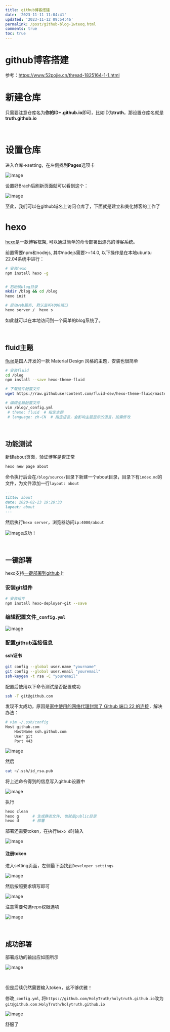 ```yaml
---
title: github博客搭建
date: '2023-11-11 11:04:41'
updated: '2023-11-12 09:54:46'
permalink: /post/github-blog-1wteoq.html
comments: true
toc: true
---
```


# github博客搭建

参考：https://www.52pojie.cn/thread-1825164-1-1.html

# 新建仓库

只需要注意仓库名为<span style="font-weight: bold;" data-type="strong">你的ID+.github.io</span>即可，比如ID为<span style="font-weight: bold;" data-type="strong">truth</span>，那设置仓库名就是<span style="font-weight: bold;" data-type="strong">truth.github.io</span>

‍

# 设置仓库

进入仓库->setting，在左侧找到<span style="font-weight: bold;" data-type="strong">Pages</span>选项卡

​![image](http://127.0.0.1:6806/assets/image-20231111122046-hgk3tnf.png)​

设置好Brach后刷新页面就可以看到这个：

​![image](http://127.0.0.1:6806/assets/image-20231111122600-7kit2k3.png)​

至此，我们可以在github域名上访问仓库了，下面就是建立和美化博客的工作了

# hexo

[hexo]([https://hexo.io/zh-cn/](https://hexo.io/zh-cn/))是一款博客框架, 可以通过简单的命令部署出漂亮的博客系统。

前置需要npm和nodejs, 其中nodejs需要>=14.0, 以下操作是在本地ubuntu 22.04系统中进行：

```sh
# 安装hexo
npm install hexo -g


# 初始换blog目录
mkdir /blog && cd /blog
hexo init

# 启动web服务, 默认监听4000端口
hexo server /  hexo s

```

如此就可以在本地访问到一个简单的blog系统了。

‍

## fluid主题

[fluid](https://github.com/fluid-dev/hexo-theme-fluid)是国人开发的一款 Material Design 风格的主题，安装也很简单

```sh
# 安装fluid
cd /blog
npm install --save hexo-theme-fluid

# 下载插件配置文件
wget https://raw.githubusercontent.com/fluid-dev/hexo-theme-fluid/master/_config.yml -O /blog/_config.fluid.yml

# 编辑全局配置文件
vim /blog/_config.yml
 # theme: fluid  # 指定主题
 # language: zh-CN  # 指定语言，会影响主题显示的语言，按需修改

```

‍

## 功能测试

新建about页面，验证博客是否正常

```sh
hexo new page about
```

命令执行后会在`/blog/source/`​目录下新建一个about目录，目录下有`index.md`​的文件，为文件添加一行`layout: about`​

```md
---
title: about
date: 2020-02-23 19:20:33
layout: about
---
```

然后执行`hexo server`​，浏览器访问`ip:4000/about`​

​![image](http://127.0.0.1:6806/assets/image-20231111173203-3xwtp53.png)成功！

‍

## 一键部署

hexo支持[一键部署到github](https://hexo.io/docs/one-command-deployment.html)上

### 安装git组件

```sh
# 安装组件
npm install hexo-deployer-git --save
```

### 编辑配置文件`_config.yml`​

​![image](http://127.0.0.1:6806/assets/image-20231111185716-9r80pha.png)​

### 配置github连接信息

#### ssh证书

```sh
git config --global user.name "yourname" 
git config --global user.email "youremail"
ssh-keygen -t rsa -C "youremail"
```

配置后使用以下命令测试是否配置成功

```sh
ssh -T git@github.com
```

发现不太成功，原因是[家中使用的网络代理封禁了 Github 端口 22 的连接](https://blog.csdn.net/KevinHades/article/details/128848004)，解决办法：

```sh
# vim ~/.ssh/config
Host github.com
    HostName ssh.github.com
    User git
    Port 443
```

​![image](http://127.0.0.1:6806/assets/image-20231111193944-tzqunhs.png)​

然后

```bash
cat ~/.ssh/id_rsa.pub
```

将上述命令得到的信息写入github设置中

​![image](http://127.0.0.1:6806/assets/image-20231111190246-1qea9n7.png)​

执行

```sh
hexo clean
hexo g 		# 生成静态文件, 也就是public目录
hexo d		# 部署
```

部署还需要token，在执行`hexo d`​时输入

​![image](http://127.0.0.1:6806/assets/image-20231111190631-2eetv77.png)​

#### 注册token

进入setting页面，左侧最下面找到`Developer settings`​

​![image](http://127.0.0.1:6806/assets/image-20231111190803-vosmgbm.png)​

然后按照要求填写即可

![image](http://127.0.0.1:6806/assets/image-20231111190845-xewy5fc.png)​

注意需要勾选repo权限选项

​![image](http://127.0.0.1:6806/assets/image-20231111190929-pl8h8x2.png)​

‍

## 成功部署

部署成功的输出应如图所示

​![image](http://127.0.0.1:6806/assets/image-20231111191055-93ad4sd.png)​

‍

但是后续仍然需要输入token，这不够优雅！

修改`_config.yml`​, 将`https://github.com/HolyTruth/holytruth.github.io`​改为`git@github.com:HolyTruth/holytruth.github.io`​

​![image](http://127.0.0.1:6806/assets/image-20231111195849-3lffwzs.png)​

舒服了

‍
